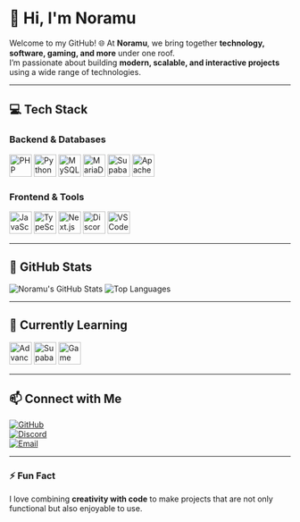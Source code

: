 # 👋 Hi, I'm Noramu

Welcome to my GitHub! 🌐 At **Noramu**, we bring together **technology, software, gaming, and more** under one roof.  
I’m passionate about building **modern, scalable, and interactive projects** using a wide range of technologies.  

---

## 💻 Tech Stack

### Backend & Databases
<p align="left">
  <img src="https://cdn.jsdelivr.net/gh/devicons/devicon/icons/php/php-original.svg" alt="PHP" width="40" height="40"/>
  <img src="https://cdn.jsdelivr.net/gh/devicons/devicon/icons/python/python-original.svg" alt="Python" width="40" height="40"/>
  <img src="https://cdn.jsdelivr.net/gh/devicons/devicon/icons/mysql/mysql-original.svg" alt="MySQL" width="40" height="40"/>
  <img src="https://cdn.jsdelivr.net/gh/devicons/devicon/icons/mariadb/mariadb-original.svg" alt="MariaDB" width="40" height="40"/>
  <img src="https://cdn.jsdelivr.net/gh/devicons/devicon/icons/supabase/supabase-original.svg" alt="Supabase" width="40" height="40"/>
  <img src="https://cdn.jsdelivr.net/gh/devicons/devicon/icons/apache/apache-original.svg" alt="Apache" width="40" height="40"/>
</p>

### Frontend & Tools
<p align="left">
  <img src="https://cdn.jsdelivr.net/gh/devicons/devicon/icons/javascript/javascript-original.svg" alt="JavaScript" width="40" height="40"/>
  <img src="https://cdn.jsdelivr.net/gh/devicons/devicon/icons/typescript/typescript-original.svg" alt="TypeScript" width="40" height="40"/>
  <img src="https://cdn.jsdelivr.net/gh/devicons/devicon/icons/nextjs/nextjs-original-wordmark.svg" alt="Next.js" width="40" height="40"/>
  <img src="https://cdn.jsdelivr.net/gh/devicons/devicon/icons/discordjs/discordjs-original.svg" alt="Discord.js" width="40" height="40"/>
  <img src="https://cdn.jsdelivr.net/gh/devicons/devicon/icons/vscode/vscode-original.svg" alt="VS Code" width="40" height="40"/>
</p>

---

## 🌟 GitHub Stats

![Noramu's GitHub Stats](https://github-readme-stats.vercel.app/api?username=NoramuAOL&show_icons=true&theme=radical)
![Top Languages](https://github-readme-stats.vercel.app/api/top-langs/?username=NoramuAOL&layout=compact&theme=radical)

---

## 🌱 Currently Learning
<p align="left">
  <img src="https://cdn.jsdelivr.net/gh/devicons/devicon/icons/typescript/typescript-original.svg" alt="Advanced TypeScript" width="40" height="40"/>
  <img src="https://cdn.jsdelivr.net/gh/devicons/devicon/icons/supabase/supabase-original.svg" alt="Supabase Cloud" width="40" height="40"/>
  <img src="https://cdn.jsdelivr.net/gh/devicons/devicon/icons/python/python-original.svg" alt="Game Servers - Python" width="40" height="40"/>
</p>

---

## 📫 Connect with Me
[![GitHub](https://img.shields.io/badge/GitHub-NoramuAOL-181717?style=for-the-badge&logo=github&logoColor=white)](https://github.com/NoramuAOL)  
[![Discord](https://img.shields.io/badge/Discord-3mustafa_-7289DA?style=for-the-badge&logo=discord&logoColor=white)](#)  
[![Email](https://img.shields.io/badge/Email-noramucom@gmail.com-D14836?style=for-the-badge&logo=gmail&logoColor=white)](#)  

---

### ⚡ Fun Fact
I love combining **creativity with code** to make projects that are not only functional but also enjoyable to use.  
